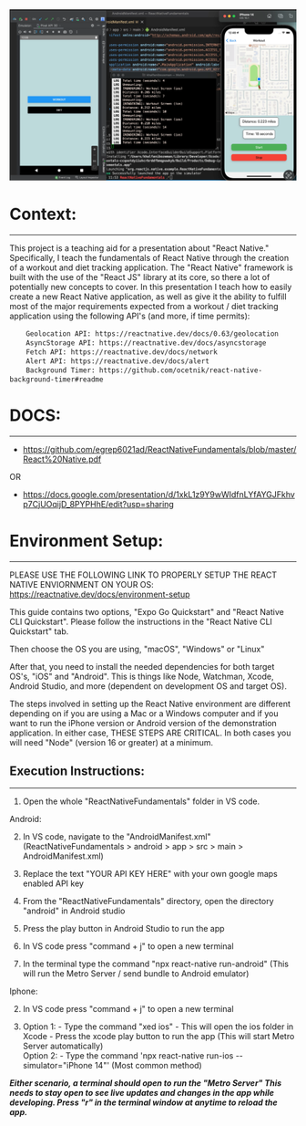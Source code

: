 <img src='./final_product.png'/>

# Context:

---

This project is a teaching aid for a presentation about "React Native." Specifically, I teach the fundamentals of React Native through the creation of a workout and diet tracking application.
The "React Native" framework is built with the use of the "React JS" library at its core, so there a lot of potentially new concepts to cover. In this presentation I teach how to easily create a new React Native application, as well as give it the ability to fulfill most of the major requirements expected from a workout / diet tracking application using the following API's (and more, if time permits):

        Geolocation API: https://reactnative.dev/docs/0.63/geolocation
        AsyncStorage API: https://reactnative.dev/docs/asyncstorage
        Fetch API: https://reactnative.dev/docs/network
        Alert API: https://reactnative.dev/docs/alert
        Background Timer: https://github.com/ocetnik/react-native-background-timer#readme

# DOCS:

---

- https://github.com/egrep6021ad/ReactNativeFundamentals/blob/master/React%20Native.pdf

OR

- https://docs.google.com/presentation/d/1xkL1z9Y9wWIdfnLYfAYGJFkhvp7CjUOqijD_8PYPHhE/edit?usp=sharing

# Environment Setup:

---

PLEASE USE THE FOLLOWING LINK TO PROPERLY SETUP THE REACT NATIVE ENVIORNMENT ON YOUR OS:
https://reactnative.dev/docs/environment-setup

This guide contains two options, "Expo Go Quickstart" and "React Native CLI Quickstart". Please follow the instructions in the "React Native CLI Quickstart" tab.

Then choose the OS you are using, "macOS", "Windows" or "Linux"

After that, you need to install the needed dependencies for both target OS's, "iOS" and "Android".
This is things like Node, Watchman, Xcode, Android Studio, and more (dependent on development OS and target OS).

The steps involved in setting up the React Native environment are different depending on if you are using a Mac or a Windows computer and if you want to run the iPhone version or Android version of the demonstration application. In either case, THESE STEPS ARE CRITICAL. In both cases you will need "Node" (version 16 or greater) at a minimum.

## Execution Instructions:

---

1. Open the whole "ReactNativeFundamentals" folder in VS code.

Android:

2. In VS code, navigate to the "AndroidManifest.xml" (ReactNativeFundamentals > android > app > src > main > AndroidManifest.xml)

3. Replace the text "YOUR API KEY HERE" with your own google maps enabled API key

4. From the "ReactNativeFundamentals" directory, open the directory "android" in Android studio

5. Press the play button in Android Studio to run the app

6. In VS code press "command + j" to open a new terminal

7. In the terminal type the command "npx react-native run-android"
   (This will run the Metro Server / send bundle to Android emulator)

Iphone:

2. In VS code press "command + j" to open a new terminal

3. Option 1: - Type the command "xed ios" - This will open the ios folder in Xcode - Press the xcode play button to run the app
   (This will start Metro Server automatically)
   </br>
   Option 2: - Type the command 'npx react-native run-ios --simulator="iPhone 14"'
   (Most common method)

<i><b> Either scenario, a terminal should open to run the "Metro Server" This needs to stay open to see live updates and changes in the app while developing. Press "r" in the terminal window at anytime to reload the app.</b></i>
